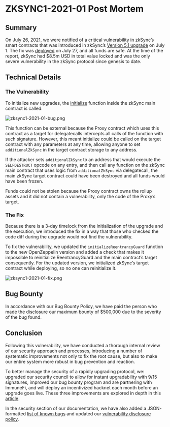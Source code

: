# ZKSYNC1-2021-01 Post Mortem

## Summary
On July 26, 2021, we were notified of a critical vulnerability in zkSync’s smart contracts that was introduced in zkSync’s [Version 5.1 upgrade](https://github.com/matter-labs/zksync/blob/master/changelog/contracts.md#2021-05-31) on July 1. The fix was [deployed](https://github.com/matter-labs/zksync/blob/master/changelog/contracts.md#2021-07-27) on July 27, and all funds are safe. At the time of the report, zkSync had $8.5m USD in total value locked and was the only severe vulnerability in the zkSync protocol since genesis to date. 

## Technical Details

### The Vulnerability

To initialize new upgrades, the [initialize](https://github.com/matter-labs/zksync/blob/153449487a04a32e1412926c9f5bd443760a659e/contracts/contracts/ZkSync.sol#L129) function inside the zkSync main contract is called: 

![zksync1-2021-01-bug.png](https://zksync.io/zksync1-2021-01-bug.png)

This function can be external because the Proxy contract which uses this contract as a target for delegatecalls intercepts all calls of the function with such signature. However, this meant initialize could be called on the target contract with any parameters at any time, allowing anyone to set `additionalZkSync` in the target contract storage to any address. 


If the attacker sets `additionalZkSync` to an address that would execute the `SELFDESTRUCT` opcode on any entry, and then call any function on the zkSync main contract that uses logic from `additionalZkSync` via delegatecall, the main zkSync target contract could have been destroyed and all funds would have been frozen. 

Funds could not be stolen because the Proxy contract owns the rollup assets and it did not contain a vulnerability, only the code of the Proxy’s target. 

### The Fix
Because there is a 3-day timelock from the initialization of the upgrade and the execution, we introduced the fix in a way that those who checked the code diff during the upgrade would not find the vulnerability. 

To fix the vulnerability, we updated the `initializeReentrancyGuard` function to the new OpenZeppelin version and added a check that makes it impossible to reinitialize ReentrancyGuard and the main contract’s target сonsequently. For the updated version, we initialized zkSync’s target contract while deploying, so no one can reinitialize it.

![zksync1-2021-01-fix.png](https://zksync.io/zksync1-2021-01-fix.png)

## Bug Bounty

In accordance with our Bug Bounty Policy, we have paid the person who made the disclosure our maximum bounty of $500,000 due to the severity of the bug found. 


## Conclusion
Following this vulnerability, we have conducted a thorough internal review of our security approach and processes, introducing a number of systematic improvements not only to fix the root cause, but also to make our entire system more robust in bug prevention and reaction. 

To better manage the security of a rapidly upgrading protocol, we:
upgraded our security council to allow for instant upgradability with 9/15 signatures,
improved our bug bounty program and are partnering with ImmuneFi,
and will deploy an incentivized hacknet each month before an upgrade goes live.
These three improvements are explored in depth in this [article](https://medium.com/@matterlabs/upgradability3-934db4433b0c). 

In the security section of our documentation, we have also added a JSON-formatted [list of known bugs](https://zksync.io/dev/security/bugs.html) and updated our [vulnerability disclosure policy](https://zksync.io/dev/security/disclosure.html). 
